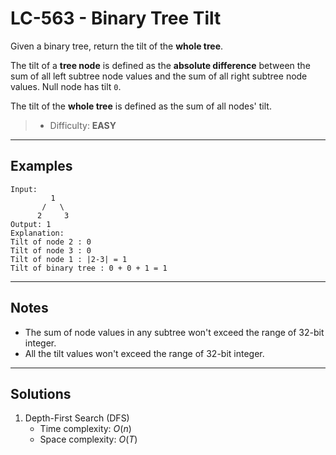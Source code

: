 # LC-563 - Binary Tree Tilt

Given a binary tree, return the tilt of the **whole tree**.

The tilt of a **tree node** is defined as the **absolute difference** between the sum of all left subtree node values and the sum of all right subtree node values. Null node has tilt `0`.

The tilt of the **whole tree** is defined as the sum of all nodes' tilt.

> * Difficulty: **EASY**

---
## Examples

```
Input:
         1
       /   \
      2     3
Output: 1
Explanation:
Tilt of node 2 : 0
Tilt of node 3 : 0
Tilt of node 1 : |2-3| = 1
Tilt of binary tree : 0 + 0 + 1 = 1
```

---
## Notes

* The sum of node values in any subtree won't exceed the range of 32-bit integer.
* All the tilt values won't exceed the range of 32-bit integer.

---
## Solutions

1. Depth-First Search (DFS)
    * Time complexity: $O(n)$
    * Space complexity: $O(T)$